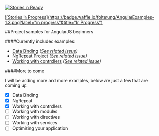 [![Stories in Ready](https://badge.waffle.io/folterung/AngularExamples-1.3.png?label=ready&title=Ready)](http://waffle.io/folterung/AngularExamples-1.3)

[![Stories in Progress](https://badge.waffle.io/folterung/AngularExamples-1.3.png?label="in progress"&title="In Progress")](http://waffle.io/folterung/AngularExamples-1.3)

##Project samples for AngularJS beginners

####Currently included examples:

* [Data Binding](https://github.com/folterung/AngularExamples-1.3/tree/master/beginner-level//binding) *([See related issue](https://github.com/folterung/AngularExamples-1.3/issues/5))*
* [NgRepeat Project](https://github.com/folterung/AngularExamples-1.3/tree/master/beginner-level/ngRepeat) *([See related issue](https://github.com/folterung/AngularExamples-1.3/issues/6))*
* [Working with controllers](https://github.com/folterung/AngularExamples-1.3/tree/master/beginner-level/controllers) *([See related issue](https://github.com/folterung/AngularExamples-1.3/issues/7))*

####More to come

I will be adding more and more examples, below are just a few that are coming up:

- [x] Data Binding
- [x] NgRepeat
- [x] Working with controllers
- [ ] Working with modules
- [ ] Working with directives
- [ ] Working with services
- [ ] Optimizing your application
